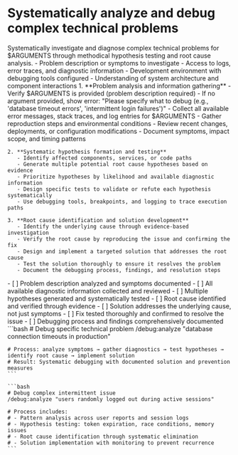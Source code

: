 # Systematically analyze and debug complex technical problems

<instructions>
  <context>
    Systematically investigate and diagnose complex technical problems for $ARGUMENTS through methodical hypothesis testing and root cause analysis.
  </context>

  <requirements>
    - Problem description or symptoms to investigate
    - Access to logs, error traces, and diagnostic information
    - Development environment with debugging tools configured
    - Understanding of system architecture and component interactions
  </requirements>

  <execution>
    1. **Problem analysis and information gathering**
       - Verify $ARGUMENTS is provided (problem description required)
       - If no argument provided, show error: "Please specify what to debug (e.g., 'database timeout errors', 'intermittent login failures')"
       - Collect all available error messages, stack traces, and log entries for $ARGUMENTS
       - Gather reproduction steps and environmental conditions
       - Review recent changes, deployments, or configuration modifications
       - Document symptoms, impact scope, and timing patterns

    2. **Systematic hypothesis formation and testing**
       - Identify affected components, services, or code paths
       - Generate multiple potential root cause hypotheses based on evidence
       - Prioritize hypotheses by likelihood and available diagnostic information
       - Design specific tests to validate or refute each hypothesis systematically
       - Use debugging tools, breakpoints, and logging to trace execution paths

    3. **Root cause identification and solution development**
       - Identify the underlying cause through evidence-based investigation
       - Verify the root cause by reproducing the issue and confirming the fix
       - Design and implement a targeted solution that addresses the root cause
       - Test the solution thoroughly to ensure it resolves the problem
       - Document the debugging process, findings, and resolution steps

  </execution>

  <validation>
    - [ ] Problem description analyzed and symptoms documented
    - [ ] All available diagnostic information collected and reviewed
    - [ ] Multiple hypotheses generated and systematically tested
    - [ ] Root cause identified and verified through evidence
    - [ ] Solution addresses the underlying cause, not just symptoms
    - [ ] Fix tested thoroughly and confirmed to resolve the issue
    - [ ] Debugging process and findings comprehensively documented
  </validation>

  <examples>
    ```bash
    # Debug specific technical problem
    /debug:analyze "database connection timeouts in production"

    # Process: analyze symptoms → gather diagnostics → test hypotheses → identify root cause → implement solution
    # Result: Systematic debugging with documented solution and prevention measures
    ```

    ```bash
    # Debug complex intermittent issue
    /debug:analyze "users randomly logged out during active sessions"

    # Process includes:
    # - Pattern analysis across user reports and session logs
    # - Hypothesis testing: token expiration, race conditions, memory issues
    # - Root cause identification through systematic elimination
    # - Solution implementation with monitoring to prevent recurrence
    ```

  </examples>
</instructions>
